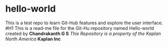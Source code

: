 # hello-world
This is a test repo to learn Git-Hub features and explore the user interface.
#H1 This is a read-me file for the Git-Hu repository named Hello-world created by **Chandrakanth G S** 
*This Repository is a property of the Kaplan North America* **Kaplan Inc**
